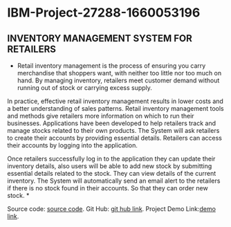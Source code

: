 # IBM-Project-27288-1660053196
## INVENTORY MANAGEMENT SYSTEM FOR RETAILERS
* Retail inventory management is the process of ensuring you carry merchandise that shoppers want, with neither too little nor too much on hand. By managing inventory, retailers meet customer demand without running out of stock or carrying excess supply.


In practice, effective retail inventory management results in lower costs and a better understanding of sales patterns. Retail inventory management tools and methods give retailers more information on which to run their businesses. Applications have been developed to help retailers track and manage stocks related to their own products. The System will ask retailers to create their accounts by providing essential details. Retailers can access their accounts by logging into the application.


Once retailers successfully log in to the application they can update their inventory details, also users will be able to add new stock by submitting essential details related to the stock. They can view details of the current inventory. The System will automatically send an email alert to the retailers if there is no stock found in their accounts.  So that they can order new stock. *
 
 
 
 
 
Source code: [source code](https://drive.google.com/drive/folders/10ENMvzk-xRRzo5duUclJVqmwzUVD0Ms2?usp=share_link).
Git Hub: [git hub link](https://github.com/IBM-EPBL/IBM-Project-27288-1660053196).
Project Demo Link:[demo link](https://youtu.be/4uRBmTwVlzE).

